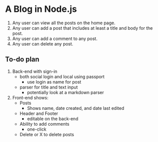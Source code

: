 A Blog in Node.js
=================

1. Any user can view all the posts on the home page.
2. Any user can add a post that includes at least a title and body for the post.
3. Any user can add a comment to any post.
4. Any user can delete any post.

To-do plan
-----------
1. Back-end with sign-in
	* both social login and local using passport
		* use login as name for post
	* parser for title and text input
		* potentially look at a markdown parser
1. Front-end shows:
	* Posts
		* Shows name, date created, and date last edited
	* Header and Footer
		* editable on the back-end
	* Ability to add comments
		* one-click
	* Delete or X to delete posts
